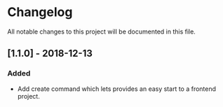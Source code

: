 # Changelog
All notable changes to this project will be documented in this file.

## [1.1.0] - 2018-12-13
### Added
- Add create command which lets provides an easy start to a frontend project.